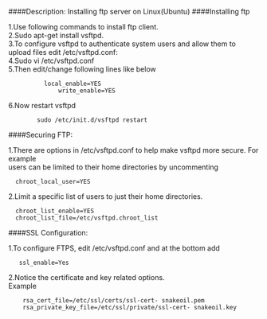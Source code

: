 ####Description:
Installing ftp server on Linux(Ubuntu)
####Installing ftp

1.Use following commands to install ftp client.<br />
2.Sudo apt-get install vsftpd.<br />
3.To configure vsftpd to authenticate system users and allow them to upload files edit /etc/vsftpd.conf:<br />
4.Sudo vi /etc/vsftpd.conf <br />
5.Then edit/change following lines like below

              local_enable=YES
                  write_enable=YES
                  
6.Now restart vsftpd<br />

            sudo /etc/init.d/vsftpd restart
            
####Securing FTP:

1.There are options in /etc/vsftpd.conf to help make vsftpd more secure. For example  
      users can be limited to their home directories by uncommenting
      
      chroot_local_user=YES
      
2.Limit a specific list of users to just their home directories.

      chroot_list_enable=YES
      chroot_list_file=/etc/vsftpd.chroot_list
      
####SSL Configuration:
 
1.To configure FTPS, edit /etc/vsftpd.conf and at the bottom add
     
       ssl_enable=Yes

2.Notice the certificate and key related options.<br />
Example

        rsa_cert_file=/etc/ssl/certs/ssl-cert- snakeoil.pem
        rsa_private_key_file=/etc/ssl/private/ssl-cert- snakeoil.key
